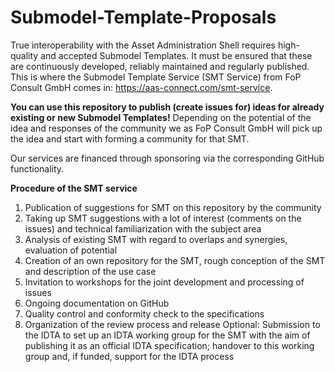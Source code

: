 # Submodel-Template-Proposals

True interoperability with the Asset Administration Shell requires high-quality and accepted Submodel Templates. It must be ensured that these are continuously developed, reliably maintained and regularly published. This is where the Submodel Template Service (SMT Service) from FoP Consult GmbH comes in: https://aas-connect.com/smt-service.

**You can use this repository to publish (create issues for) ideas for already existing or new Submodel Templates!** Depending on the potential of the idea and responses of the community we as FoP Consult GmbH will pick up the idea and start with forming a community for that SMT.

Our services are financed through sponsoring via the corresponding GitHub functionality.


**Procedure of the SMT service**

1. Publication of suggestions for SMT on this repository by the community
2. Taking up SMT suggestions with a lot of interest (comments on the issues) and technical familiarization with the subject area
3. Analysis of existing SMT with regard to overlaps and synergies, evaluation of potential 
4. Creation of an own repository for the SMT, rough conception of the SMT and description of the use case 
5. Invitation to workshops for the joint development and processing of issues
6. Ongoing documentation on GitHub
7. Quality control and conformity check to the specifications
8. Organization of the review process and release
Optional: Submission to the IDTA to set up an IDTA working group for the SMT with the aim of publishing it as an official IDTA specification; handover to this working group and, if funded, support for the IDTA process


